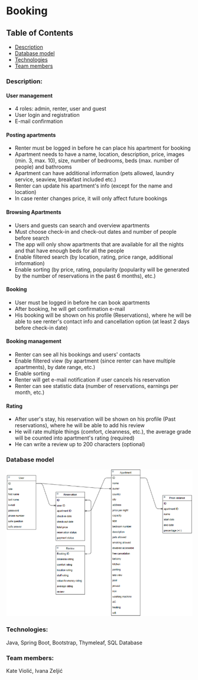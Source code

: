 # Booking


## Table of Contents
* [Description](https://github.com/OSS-Java-Seminar/Booking#description)
* [Database model](https://github.com/OSS-Java-Seminar/Booking#database-model)
* [Technologies](https://github.com/OSS-Java-Seminar/Booking#technologies)
* [Team members](https://github.com/OSS-Java-Seminar/Booking#team-members)


### Description:
#### User management
* 4 roles: admin, renter, user and guest
* User login and registration
* E-mail confirmation

#### Posting apartments
* Renter must be logged in before he can place his apartment for booking
* Apartment needs to have a name, location, description, price, images (min. 3, max. 10), size, number of bedrooms, beds (max. number of people) and bathrooms 
* Apartment can have additional information (pets allowed, laundry service, seaview, breakfast included etc.)
* Renter can update his apartment's info (except for the name and location)
* In case renter changes price, it will only affect future bookings
		
#### Browsing Apartments
* Users and guests can search and overview apartments
* Must choose check-in and check-out dates and number of people before search
* The app will only show apartments that are available for all the nights and that have enough beds for all the people
* Enable filtered search (by location, rating, price range, additional information)
* Enable sorting (by price, rating, popularity (popularity will be generated by the number of reservations in the past 6 months), etc.)

#### Booking
* User must be logged in before he can book apartments
* After booking, he will get confirmation e-mail
* His booking will be shown on his profile (Reservations), where he will be able to see renter's contact info and cancellation option (at least 2 days before check-in date)
	
#### Booking management
* Renter can see all his bookings and users' contacts
* Enable filtered view (by apartment (since renter can have multiple apartments), by date range, etc.)
* Enable sorting
* Renter will get e-mail notification if user cancels his reservation
* Renter can see statistic data (number of reservations, earnings per month, etc.)

#### Rating
* After user's stay, his reservation will be shown on his profile (Past reservations), where he will be able to add his review
* He will rate multiple things (comfort, cleanness, etc.), the average grade will be counted into apartment's rating (required)
* He can write a review up to 200 characters (optional)

### Database model
 ![database model](https://github.com/OSS-Java-Seminar/Booking/blob/main/Database%20model/database%20model.png?raw=true)

### Technologies:
Java, Spring Boot, Bootstrap, Thymeleaf, SQL Database

### Team members:
Kate Violić, Ivana Zeljić
